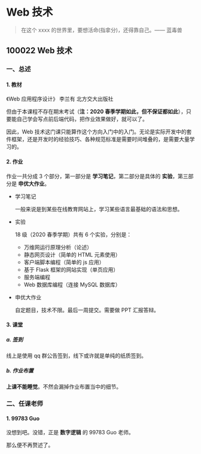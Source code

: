 # Web 技术

> 在这个 xxxx 的世界里，要想活命(指拿分)，还得靠自己。—— 蓝毒兽

## 100022 Web 技术

### 一、总述

#### 1. 教材

《Web 应用程序设计》 李兰有 北方交大出版社

但由于本课程不存在期末考试（**注：2020 春季学期如此，但不保证都如此**），只要能自己学会写点前后端代码，把作业效果做好，就可以了。

因此，Web 技术这门课只能算作这个方向入门中的入门。无论是实际开发中的套件框架，还是开发时的经验技巧、各种规范标准是需要时间堆叠的，是需要大量学习的。

#### 2. 作业

作业一共分成 3 个部分，第一部分是 **学习笔记**，第二部分是具体的 **实验**，第三部分是 **申优大作业**。

* 学习笔记

  一般来说是到某些在线教育网站上，学习某些语言最基础的语法和思想。

* 实验

  18 级（2020 春季学期）共有 6 个实验，分别是：

  * 万维网运行原理分析（论述）
  * 静态网页设计（简单的 HTML 元素使用）
  * 客户端脚本编程（简单的 js 应用）
  * 基于 Flask 框架的网站实现（单页应用）
  * 服务端编程
  * Web 数据库编程（连接 MySQL 数据库）

* 申优大作业

  自定题目，技术不限。最后一周提交。需要做 PPT 汇报答辩。

#### 3. 课堂

##### a. 签到

线上是使用 qq 群公告签到，线下或许就是单纯的纸质签到。

##### b. 作业布置

**上课不能睡觉**。不然会漏掉作业布置当中的细节。

### 二、任课老师

#### 1. 99783 Guo

没想到吧。没错，正是 **数字逻辑** 的 99783 Guo 老师。

那么便不再赘述了。
